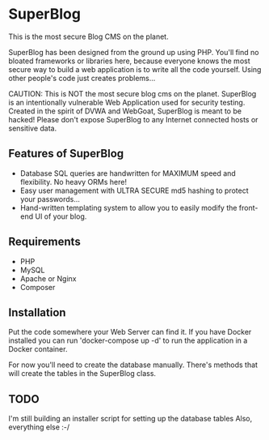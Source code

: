 # SuperBlog

This is the most secure Blog CMS on the planet.

SuperBlog has been designed from the ground up using PHP. You'll find no bloated frameworks or libraries here, because everyone knows the most secure way to build a web application is to write all the code yourself. Using other people's code just creates problems...

CAUTION: This is NOT the most secure blog cms on the planet. SuperBlog is an intentionally vulnerable Web Application used for security testing. Created in the spirit of DVWA and WebGoat, SuperBlog is meant to be hacked!
Please don't expose SuperBlog to any Internet connected hosts or sensitive data.

## Features of SuperBlog

- Database SQL queries are handwritten for MAXIMUM speed and flexibility. No heavy ORMs here!
- Easy user management with ULTRA SECURE md5 hashing to protect your passwords...
- Hand-written templating system to allow you to easily modify the front-end UI of your blog.

## Requirements

- PHP
- MySQL
- Apache or Nginx
- Composer

## Installation

Put the code somewhere your Web Server can find it. If you have Docker installed you can run 'docker-compose up -d' to run
the application in a Docker container.

For now you'll need to create the database manually. There's methods that will create the tables in the SuperBlog class.

## TODO

I'm still building an installer script for setting up the database tables
Also, everything else :-/
